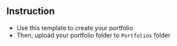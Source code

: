 ## Instruction
- Use this template to create your portfolio
- Then, upload your portfolio folder to `Portfolios` folder
